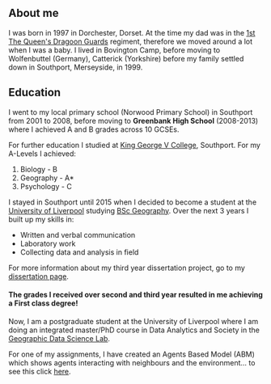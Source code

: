 ## About me

I was born in 1997 in Dorchester, Dorset. At the time my dad was in the [1st The Queen's Dragoon Guards](http://www.qdg.org.uk/) regiment, therefore we moved around a lot when I was a baby. I lived in Bovington Camp, before moving to Wolfenbuttel (Germany), Catterick (Yorkshire) before my family settled down in Southport, Merseyside, in 1999. 

## Education

I went to my local primary school (Norwood Primary School) in Southport from 2001 to 2008, before moving to **Greenbank High School** (2008-2013) where I achieved A and B grades across 10 GCSEs.

For further education I studied at [King George V College](https://www.kgv.ac.uk/), Southport. For my A-Levels I achieved:
1. Biology - B
2. Geography - A*
3. Psychology - C

I stayed in Southport until 2015 when I decided to become a student at the [University of Liverpool](https://www.liverpool.ac.uk/) studying [BSc Geography](https://www.liverpool.ac.uk/study/undergraduate/courses/geography-bsc-hons/overview/). Over the next 3 years I built up my skills in:
- Written and verbal communication
- Laboratory work
- Collecting data and analysis in field

For more information about my third year dissertation project, go to my [dissertation page](dissertation.md).

#### The grades I received over second and third year resulted in me achieving a **First** class degree!

Now, I am a postgraduate student at the University of Liverpool where I am doing an integrated master/PhD course in Data Analytics and Society in the [Geographic Data Science Lab](https://www.liverpool.ac.uk/geographic-data-science/).

For one of my assignments, I have created an Agents Based Model (ABM) which shows agents interacting with neighbours and the environment... to see this click [here](agents.md).
